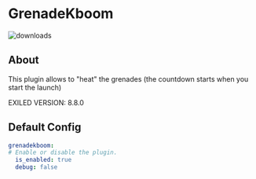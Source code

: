 # GrenadeKboom
![downloads](https://img.shields.io/github/downloads/SrSisco/GrenadeKboom/total?style=for-the-badge)

## About
This plugin allows to "heat" the grenades (the countdown starts when you start the launch)

EXILED VERSION: 8.8.0

## Default Config
```yaml
grenadekboom:
# Enable or disable the plugin.
  is_enabled: true
  debug: false

```
